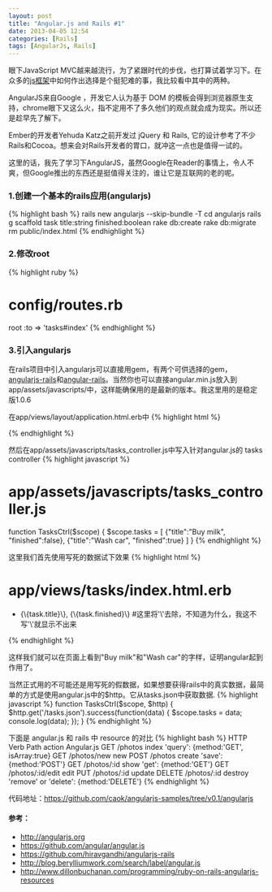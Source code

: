 ```yaml
---
layout: post
title: "Angular.js and Rails #1"
date: 2013-04-05 12:54
categories: [Rails]
tags: [AngularJs, Rails]
---
```


眼下JavaScript MVC越来越流行，为了紧跟时代的步伐，也打算试着学习下。在众多的[js框架](http://blog.csdn.net/luqin1988/article/details/8701466)中如何作出选择是个挺犯难的事，我比较看中其中的两种。

AngularJS来自Google ，开发它人认为基于 DOM 的模板会得到浏览器原生支持，chrome眼下又这么火，指不定用不了多久他们的观点就会成为现实。所以还是趁早先了解下。

Ember的开发者Yehuda Katz之前开发过 jQuery 和 Rails, 它的设计参考了不少Rails和Cocoa。想来会对Rails开发者的胃口，就冲这一点也是值得一试的。

这里的话，我先了学习下AngularJS，虽然Google在Reader的事情上，令人不爽，但Google推出的东西还是挺值得关注的，谁让它是互联网的老的呢。

### 1.创建一个基本的rails应用(angularjs)
{% highlight bash %}
rails new angularjs --skip-bundle -T
cd angularjs
rails g scaffold task title:string finished:boolean
rake db:create
rake db:migrate
rm public/index.html
{% endhighlight %}

### 2.修改root
{% highlight ruby %}
# config/routes.rb
root :to => 'tasks#index'
{% endhighlight %}

### 3.引入angularjs
在rails项目中引入angularjs可以直接用gem，有两个可供选择的gem，[angularjs-rails](https://github.com/hiravgandhi/angularjs-rails)和[angular-rails](https://github.com/ludicast/angular-rails)。当然你也可以直接angular.min.js放入到app/assets/javascripts/中，这样能确保用的是最新的版本。我这里用的是稳定版1.0.6

在app/views/layout/application.html.erb中
{% highlight html %}
<html ng-app> 
{% endhighlight %}

然后在app/assets/javascripts/tasks_controller.js中写入针对angular.js的 tasks controller
{% highlight javascript %}
# app/assets/javascripts/tasks_controller.js
function TasksCtrl($scope) {
  $scope.tasks = [
    {"title":"Buy milk", "finished":false},
    {"title":"Wash car", "finished":true}
  ]
}
{% endhighlight %}

这里我们首先使用写死的数据试下效果
{% highlight html %}
# app/views/tasks/index.html.erb
<div ng-controller='TasksCtrl'>
  <ul>
    <li ng-repeat='task in tasks'>
      {\{task.title}\}, {\{task.finished}\}   #这里将'\'去除，不知道为什么，我这不写'\'就显示不出来
    </li>
  </ul>
</div>
{% endhighlight %}

这样我们就可以在页面上看到"Buy milk"和"Wash car"的字样，证明angular起到作用了。

当然正式用的不可能还是用写死的假数据，如果想要获得rails中的真实数据，最简单的方式是使用angular.js中的$http。它从tasks.json中获取数据.
{% highlight javascript %}
function TasksCtrl($scope, $http) {
  $http.get('/tasks.json').success(function(data) {
    $scope.tasks = data;
    console.log(data);
  });
}
{% endhighlight %}

下面是 angular.js 和 rails 中 resource 的对比
{% highlight bash %}
HTTP Verb      Path               action      Angular.js
GET            /photos            index       'query': {method:'GET', isArray:true}
GET            /photos/new        new
POST           /photos            create      'save': {method:'POST'}
GET            /photos/:id        show        'get': {method:'GET'}
GET            /photos/:id/edit   edit
PUT            /photos/:id        update
DELETE         /photos/:id        destroy     'remove' or 'delete': {method:'DELETE'}
{% endhighlight %}

代码地址：https://github.com/caok/angularjs-samples/tree/v0.1/angularjs

#### 参考：
* http://angularjs.org
* https://github.com/angular/angular.js
* https://github.com/hiravgandhi/angularjs-rails
* http://blog.berylliumwork.com/search/label/angular.js
* http://www.dillonbuchanan.com/programming/ruby-on-rails-angularjs-resources

